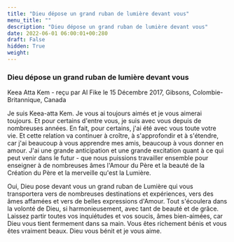 ```yaml
---
title: "Dieu dépose un grand ruban de lumière devant vous"
menu_title: ""
description: "Dieu dépose un grand ruban de lumière devant vous"
date: 2022-06-01 06:00:01+00:280
draft: False
hidden: True
weight:
---
```

### Dieu dépose un grand ruban de lumière devant vous

Keea Atta Kem - reçu par Al Fike le 15 Décembre 2017, Gibsons, Colombie-Britannique, Canada

Je suis Keea-atta Kem. Je vous ai toujours aimés et je vous aimerai toujours. Et pour certains d'entre vous, je suis avec vous depuis de nombreuses années. En fait, pour certains, j'ai été avec vous toute votre vie. Et cette relation va continuer à croître, à s'approfondir et à s'étendre, car j'ai beaucoup à vous apprendre mes amis, beaucoup à vous donner en amour. J'ai une grande anticipation et une grande excitation quant à ce qui peut venir dans le futur - que nous puissions travailler ensemble pour enseigner à de nombreuses âmes l'Amour du Père et la beauté de la Création du Père et la merveille qu'est la Lumière.

Oui, Dieu pose devant vous un grand ruban de Lumière qui vous transportera vers de nombreuses destinations et expériences, vers des âmes affamées et vers de belles expressions d'Amour. Tout s'écoulera dans la volonté de Dieu, si harmonieusement, avec tant de beauté et de grâce. Laissez partir toutes vos inquiétudes et vos soucis, âmes bien-aimées, car Dieu vous tient fermement dans sa main. Vous êtes richement bénis et vous êtes vraiment beaux. Dieu vous bénit et je vous aime.
